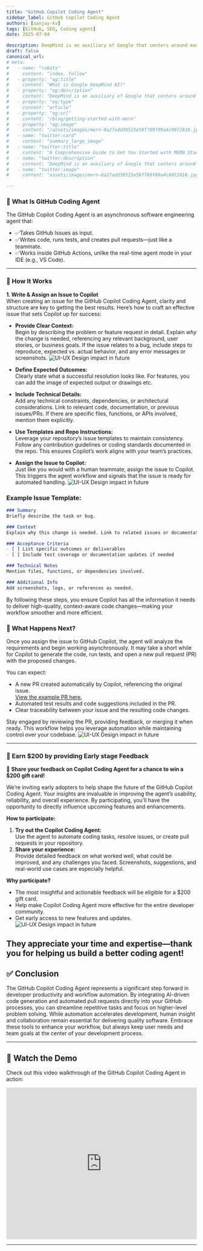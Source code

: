 ```yaml
---
title: "GitHub Copilot Coding Agent"
sidebar_label: GitHub Copilot Coding Agent
authors: [sanjay-kv]
tags: [GitHub, SEO, Coding agent]
date: 2025-07-04

description: DeepMind is an auxiliary of Google that centers around man-made brainpower. All the more explicitly, it utilizes a part of AI.
draft: false
canonical_url: 
# meta:
#   - name: "robots"
#     content: "index, follow"
#   - property: "og:title"
#     content: "What is Google DeepMind AI?"
#   - property: "og:description"
#     content: "DeepMind is an auxiliary of Google that centers around man-made brainpower. All the more explicitly, it utilizes a part of AI called AI"
#   - property: "og:type"
#     content: "article"
#   - property: "og:url"
#     content: "/blog/getting-started-with-mern"
#   - property: "og:image"
#     content: "/assets/images/mern-8a27add30515e58f789f89a4c9072818.jpg"
#   - name: "twitter:card"
#     content: "summary_large_image"
#   - name: "twitter:title"
#     content: "A Comprehensive Guide to Get You Started with MERN Stack"
#   - name: "twitter:description"
#     content: "DeepMind is an auxiliary of Google that centers around man-made brainpower. All the more explicitly, it utilizes a part of AI called AI"
#   - name: "twitter:image"
#     content: "assets/images/mern-8a27add30515e58f789f89a4c9072818.jpg"

---
```



### 🚀 **What Is GitHub Coding Agent**  
The GitHub Copilot Coding Agent is an asynchronous software engineering agent that:

- ✅Takes GitHub Issues as input.
- ✅Writes code, runs tests, and creates pull requests—just like a teammate.
- ✅Works inside GitHub Actions, unlike the real-time agent mode in your IDE (e.g., VS Code).

---

### 🔧 How It Works

**1. Write & Assign an Issue to Copilot**  
When creating an issue for the GitHub Copilot Coding Agent, clarity and structure are key to getting the best results. Here’s how to craft an effective issue that sets Copilot up for success:

- **Provide Clear Context:**  
    Begin by describing the problem or feature request in detail. Explain *why* the change is needed, referencing any relevant background, user stories, or business goals. If the issue relates to a bug, include steps to reproduce, expected vs. actual behavior, and any error messages or screenshots.
![UI-UX Design impact in future](/img/blogs/01-code-issue.png)
    

- **Define Expected Outcomes:**  
    Clearly state what a successful resolution looks like. For features, you can add the image of expected output or drawings etc. 

- **Include Technical Details:**  
    Add any technical constraints, dependencies, or architectural considerations. Link to relevant code, documentation, or previous issues/PRs. If there are specific files, functions, or APIs involved, mention them explicitly.

- **Use Templates and Repo Instructions:**  
    Leverage your repository’s issue templates to maintain consistency. Follow any contribution guidelines or coding standards documented in the repo. This ensures Copilot’s work aligns with your team’s practices.

- **Assign the Issue to Copilot:**  
    Just like you would with a human teammate, assign the issue to Copilot. This triggers the agent workflow and signals that the issue is ready for automated handling.
    ![UI-UX Design impact in future](/img/blogs/02-assign-copilot.png)
    

### **Example Issue Template:**

```markdown
### Summary
Briefly describe the task or bug.

### Context
Explain why this change is needed. Link to related issues or documentation.

### Acceptance Criteria
- [ ] List specific outcomes or deliverables
- [ ] Include test coverage or documentation updates if needed

### Technical Notes
Mention files, functions, or dependencies involved.

### Additional Info
Add screenshots, logs, or references as needed.
```

By following these steps, you ensure Copilot has all the information it needs to deliver high-quality, context-aware code changes—making your workflow smoother and more efficient.


### 🌟 What Happens Next?

Once you assign the issue to GitHub Copilot, the agent will analyze the requirements and begin working asynchronously. It may take a short while for Copilot to generate the code, run tests, and open a new pull request (PR) with the proposed changes.

You can expect:

- A new PR created automatically by Copilot, referencing the original issue.  
    [View the example PR here.](https://github.com/recodehive/recode-website/pull/141)
- Automated test results and code suggestions included in the PR.
- Clear traceability between your issue and the resulting code changes.

Stay engaged by reviewing the PR, providing feedback, or merging it when ready. This workflow helps you leverage automation while maintaining control over your codebase.
    ![UI-UX Design impact in future](/img/blogs/03-pr-copilot.png)
    
---

### 🧭 Earn $200 by providing Early stage Feedback

💬 **Share your feedback on Copilot Coding Agent for a chance to win a $200 gift card!**  

We’re inviting early adopters to help shape the future of the GitHub Copilot Coding Agent. Your insights are invaluable in improving the agent’s usability, reliability, and overall experience. By participating, you’ll have the opportunity to directly influence upcoming features and enhancements.

**How to participate:**
1. **Try out the Copilot Coding Agent:**  
    Use the agent to automate coding tasks, resolve issues, or create pull requests in your repository.
2. **Share your experience:**  
    Provide detailed feedback on what worked well, what could be improved, and any challenges you faced. Screenshots, suggestions, and real-world use cases are especially helpful.

**Why participate?**
- The most insightful and actionable feedback will be eligible for a $200 gift card.
- Help make Copilot Coding Agent more effective for the entire developer community.
- Get early access to new features and updates.
    ![UI-UX Design impact in future](/img/blogs/03-reward-copilot.png)
   

They appreciate your time and expertise—thank you for helping us build a better coding agent!
---

## ✅ Conclusion

The GitHub Copilot Coding Agent represents a significant step forward in developer productivity and workflow automation. By integrating AI-driven code generation and automated pull requests directly into your GitHub processes, you can streamline repetitive tasks and focus on higher-level problem solving. While automation accelerates development, human insight and collaboration remain essential for delivering quality software. Embrace these tools to enhance your workflow, but always keep user needs and team goals at the center of your development process.


---

## 🎥 Watch the Demo

Check out this video walkthrough of the GitHub Copilot Coding Agent in action:

<iframe width="100%" height="400" src="https://www.youtube.com/embed/6AmzJDAOHJ8" title="GitHub Copilot Coding Agent Demo" frameborder="0" allowfullscreen></iframe>

---
<GiscusComments/>